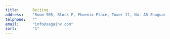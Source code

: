 ```yaml
---
title:      Beijing
address:    "Room 905, Block F, Phoenix Place, Tower 21, No. A5 Shuguangxili, Chaoyang District, Beijing, 100028"
telphone:   ""
email:      "info@sagainv.com"
sort:       "1"
---
```

